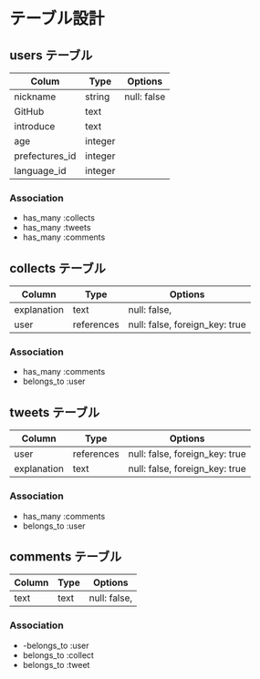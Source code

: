 # テーブル設計

## users テーブル
| Colum             | Type    | Options                   |
| --------          | ------  | ----------                |
| nickname          | string  | null: false               |
| GitHub            | text    |                           |
| introduce         | text    |                           |
| age               | integer |                           |
| prefectures_id    | integer |                           |
| language_id       | integer |                           |

### Association

- has_many :collects
- has_many :tweets
- has_many :comments

## collects テーブル

| Column          | Type      | Options                           |
| ------          | ------    | -----------                       |
| explanation     | text      | null: false,                      |
| user            | references| null: false, foreign_key: true    |

### Association

- has_many :comments
- belongs_to :user

## tweets テーブル

| Column      | Type       | Options                        |
| ------      | ---------- | ------------------------------ |
| user        | references | null: false, foreign_key: true |
| explanation | text       | null: false, foreign_key: true |

### Association

- has_many :comments
- belongs_to :user

## comments テーブル

| Column           | Type       | Options                        |
| -------          | ---------- | ------------------------------ |
| text             | text       | null: false,                   |
### Association

- -belongs_to :user
- belongs_to :collect
- belongs_to :tweet